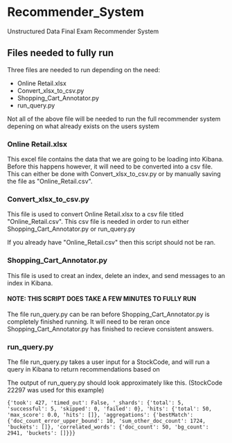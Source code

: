 # Recommender_System
Unstructured Data Final Exam Recommender System


## Files needed to fully run 

Three files are needed to run depending on the need:
  - Online Retail.xlsx
  - Convert_xlsx_to_csv.py
  - Shopping_Cart_Annotator.py
  - run_query.py
  
Not all of the above file will be needed to run the full recommender system depening on what already exists on the users system

### Online Retail.xlsx

This excel file contains the data that we are going to be loading into Kibana.  Before this happens however, it will need to be converted into a csv file.  This can either be done with Convert_xlsx_to_csv.py or by manually saving the file as "Online_Retail.csv".

### Convert_xlsx_to_csv.py

This file is used to convert Online Retail.xlsx to a csv file titled "Online_Retail.csv". This csv file is needed in order to run either Shopping_Cart_Annotator.py or run_query.py

If you already have "Online_Retail.csv" then this script should not be ran.

### Shopping_Cart_Annotator.py

This file is used to creat an index, delete an index, and send messages to an index in Kibana.  

#### NOTE: THIS SCRIPT DOES TAKE A FEW MINUTES TO FULLY RUN 
The file run_query.py can be ran before Shopping_Cart_Annotator.py is completely finished running.  It will need to be reran once Shopping_Cart_Annotator.py has finished to recieve consistent answers.

### run_query.py

The file run_query.py takes a user input for a StockCode, and will run a query in Kibana to return recommendations based on 






The output of run_query.py should look approximately like this. (StockCode 22297 was used for this example)

```
{'took': 427, 'timed_out': False, '_shards': {'total': 5, 'successful': 5, 'skipped': 0, 'failed': 0}, 'hits': {'total': 50, 'max_score': 0.0, 'hits': []}, 'aggregations': {'bestMatch': {'doc_count_error_upper_bound': 10, 'sum_other_doc_count': 1724, 'buckets': []}, 'correlated_words': {'doc_count': 50, 'bg_count': 2941, 'buckets': []}}}

```
